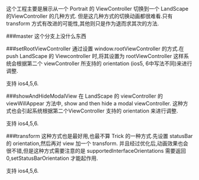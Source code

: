 这个工程主要是展示从一个 Portrait 的 ViewController 切换到一个 LandScape 的ViewController 的几种方式. 但是这几种方式的切换动画都很难看.只有 transform 方式有改进的可能性,其他则只是作为退而求其次的方法.

###master
这个分支上没什么东西

###setRootViewController
通过设置 window.rootViewController 的方式.在 push LandScape 的 Viewcontroller 时,将其设置为 rootViewController 这样系统会根据第二个 viewController 所支持的 orientation (ios5, 6中写法不同)来进行调整.

支持 ios4,5,6.

###showAndHideModalView
在 LandScape 的 viewController 的 viewWillAppear 方法中, show and then hide a modal viewController. 这种方式也会引起系统根据第二个ViewController 支持的 orientation 来进行调整.

支持 ios4,5,6.

###transform
这种方式也是最好用,也最不算 Trick 的一种方式.先设置 statusBar 的 orientation,然后再对 view 加一个 transform. 并且经过优化后,动画效果也会很不错,但是这种方式需要注意的是 supportedInterfaceOrientations 需要返回 0,setStatusBarOrientation 才能起作用.

支持 ios4,5,6.